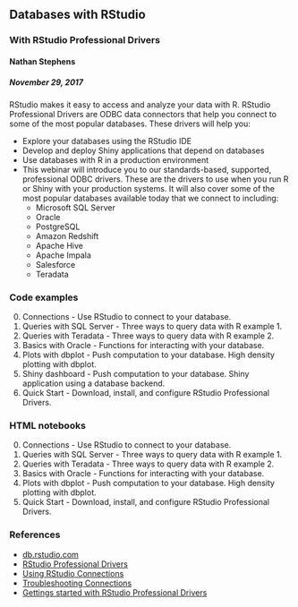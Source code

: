 ## Databases with RStudio
### With RStudio Professional Drivers
#### Nathan Stephens
##### November 29, 2017

RStudio makes it easy to access and analyze your data with R. RStudio Professional Drivers are ODBC data connectors that help you connect to some of the most popular databases. These drivers will help you:

* Explore your databases using the RStudio IDE
* Develop and deploy Shiny applications that depend on databases
* Use databases with R in a production environment
* This webinar will introduce you to our standards-based, supported, professional ODBC drivers. These are the drivers to use when you run R or Shiny with your production systems. It will also cover some of the most popular databases available today that we connect to including:
    * Microsoft SQL Server
    * Oracle
    * PostgreSQL
    * Amazon Redshift
    * Apache Hive
    * Apache Impala
    * Salesforce
    * Teradata


### Code examples

0. Connections - Use RStudio to connect to your database.
1. Queries with SQL Server - Three ways to query data with R example 1.
2. Queries with Teradata - Three ways to query data with R example 2.
3. Basics with Oracle - Functions for interacting with your database.
4. Plots with dbplot - Push computation to your database. High density plotting with dbplot. 
5. Shiny dashboard - Push computation to your database. Shiny application using a database backend. 
6. Quick Start - Download, install, and configure RStudio Professional Drivers.

### HTML notebooks

0. Connections - Use RStudio to connect to your database.
1. Queries with SQL Server - Three ways to query data with R example 1.
2. Queries with Teradata - Three ways to query data with R example 2.
3. Basics with Oracle - Functions for interacting with your database.
4. Plots with dbplot - Push computation to your database. High density plotting with dbplot. 
6. Quick Start - Download, install, and configure RStudio Professional Drivers.

### References

* [db.rstudio.com](http://db.rstudio.com)
* [RStudio Professional Drivers](https://www.rstudio.com/products/drivers/)
* [Using RStudio Connections](https://support.rstudio.com/hc/en-us/articles/115010915687)
* [Troubleshooting Connections](https://support.rstudio.com/hc/en-us/articles/115011264307)
* [Gettings started with RStudio Professional Drivers](https://support.rstudio.com/hc/en-us/articles/115011761688)